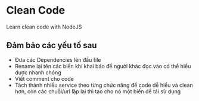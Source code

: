 # Clean Code

Learn clean code with NodeJS

## Đảm bảo các yếu tố sau

- Đưa các Dependencies lên đầu file
- Rename lại tên các biến khi khai báo để người khác đọc vào có thể hiểu được nhanh chóng
- Viết comment cho code
- Tách thành nhiều service theo từng chức năng để code dễ hiểu và clean hơn, còn các chuỗi/url lặp lại thì tạo cho nó một biến để tái sử dụng
